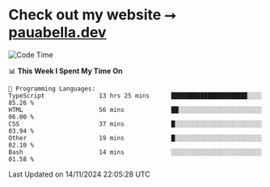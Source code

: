 # Check out my website ⭢ [pauabella.dev](https://pauabella.dev)

<!--START_SECTION:waka-->
![Code Time](http://img.shields.io/badge/Code%20Time-3%2C884%20hrs%2049%20mins-blue)

📊 **This Week I Spent My Time On** 

```text
💬 Programming Languages: 
TypeScript               13 hrs 25 mins      █████████████████████░░░░   85.26 % 
HTML                     56 mins             ██░░░░░░░░░░░░░░░░░░░░░░░   06.00 % 
CSS                      37 mins             █░░░░░░░░░░░░░░░░░░░░░░░░   03.94 % 
Other                    19 mins             █░░░░░░░░░░░░░░░░░░░░░░░░   02.10 % 
Bash                     14 mins             ░░░░░░░░░░░░░░░░░░░░░░░░░   01.58 % 
```


 Last Updated on 14/11/2024 22:05:28 UTC
<!--END_SECTION:waka-->
